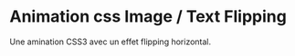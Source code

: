
Animation css Image / Text Flipping
===================================
Une amination CSS3 avec un effet flipping horizontal.

